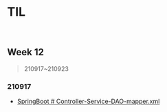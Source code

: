 # TIL

<br>

## Week 12

> 210917~210923



### 210917

* [SpringBoot # Controller-Service-DAO-mapper.xml](https://pythontoomuchinformation.tistory.com/492)

